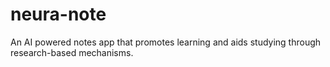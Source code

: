 # neura-note
An AI powered notes app that promotes learning and aids studying through research-based mechanisms.
